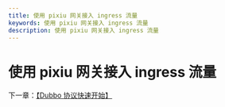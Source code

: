 ```yaml
---
title: 使用 pixiu 网关接入 ingress 流量
keywords: 使用 pixiu 网关接入 ingress 流量
description: 使用 pixiu 网关接入 ingress 流量
---
```


# 使用 pixiu 网关接入 ingress 流量



下一章：[【Dubbo 协议快速开始】](./quickstart_dubbo.html)

